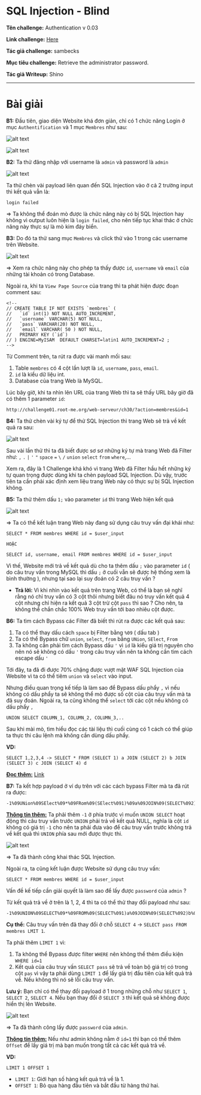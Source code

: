 # SQL Injection - Blind

**Tên challenge:** Authentication v 0.03

**Link challenge:** [Here](https://www.root-me.org/en/Challenges/Web-Server/SQL-injection-Filter-bypass)

**Tác giả challenge:** sambecks

**Mục tiêu challenge:** Retrieve the administrator password.

**Tác giả Writeup:** Shino

---

# Bài giải

**B1:** Đầu tiên, giao diện Website khá đơn giản, chỉ có 1 chức năng Login ở mục `Authentification` và 1 mục `Membres` như sau:

![alt text](./images/image.png)

![alt text](./images/image-1.png)

**B2:** Ta thử đăng nhập với username là `admin` và password là `admin`

![alt text](./images/image-2.png)

Ta thử chèn vài payload liên quan đến SQL Injection vào ở cả 2 trường input thì kết quả vẫn là:

```
login failed
```
=> Ta không thể đoán mò được là chức năng này có bị SQL Injection hay không vì output luôn hiện là `login failed`, cho nên tiếp tục khai thác ở chức năng này thực sự là mò kim đáy biển.

**B3:** Do đó ta thử sang mục `Membres` và click thử vào 1 trong các username trên Website.

![alt text](./images/image-3.png)

=> Xem ra chức năng này cho phép ta thấy được `id`, `username` và `email` của những tài khoản có trong Database.

Ngoài ra, khi ta `View Page Source` của trang thì ta phát hiện được đoạn comment sau:
```
<!--
// CREATE TABLE IF NOT EXISTS `membres` (
//   `id` int(1) NOT NULL AUTO_INCREMENT,
//   `username` VARCHAR(5) NOT NULL,
//   `pass` VARCHAR(20) NOT NULL,
//   `email` VARCHAR( 50 ) NOT NULL,
//   PRIMARY KEY (`id`)
// ) ENGINE=MyISAM  DEFAULT CHARSET=latin1 AUTO_INCREMENT=2 ;
-->
```
Từ Comment trên, ta rút ra được vài manh mối sau:
1. Table `membres` có 4 cột lần lượt là `id`, `username`, `pass`, `email`.
2. `id` là kiểu dữ liệu int.
3. Database của trang Web là MySQL.

Lúc bây giờ, khi ta nhìn lên URL của trang Web thì ta sẽ thấy URL bây giờ đã có thêm 1 parameter `id`:
```
http://challenge01.root-me.org/web-serveur/ch30/?action=membres&id=1
```

**B4:** Ta thử chèn vài ký tự để thử SQL Injection thì trang Web sẽ trả về kết quả ra sau:

![alt text](./images/image-4.png)

Sau vài lần thử thì ta đã biết được sơ sơ những ký tự mà trang Web đã Filter như: `,` `.` `|` `'` `"` `space` `=` `\` `/` `union` `select` `from` `where`,...

Xem ra, đây là 1 Challenge khá khó vì trang Web đã Filter hầu hết những ký tự quan trọng được dùng khi ta chèn payload SQL Injection. Dù vậy, trước tiên ta cần phải xác định xem liệu trang Web này có thực sự bị SQL Injection không.

**B5:** Ta thử thêm dấu `1;` vào parameter `id` thì trang Web hiện kết quả

![alt text](./images/image-5.png)

=> Ta có thể kết luận trang Web này đang sử dụng câu truy vấn đại khái như:
```
SELECT * FROM membres WHERE id = $user_input

HOẶC

SELECT id, username, email FROM membres WHERE id = $user_input
```

Vì thế, Website mới trả về kết quả dù cho ta thêm dấu `;` vào parameter `id` ( do câu truy vấn trong MySQL thì dấu `;` ở cuối vẫn sẽ được hệ thống xem là bình thường ), nhưng tại sao lại suy đoán có 2 câu truy vấn ?
* **Trả lời:** Vì khi nhìn vào kết quả trên trang Web, có thể là bạn sẽ nghĩ rằng nó chỉ truy vấn có 3 cột thôi nhưng biết đâu nó truy vấn kết quả 4 cột nhưng chỉ hiện ra kết quả 3 cột trừ cột `pass` thì sao ? Cho nên, ta không thể chắn chắc 100% Web truy vấn tới bao nhiêu cột được.

**B6:** Ta tìm cách Bypass các Filter đã biết thì rút ra được các kết quả sau:
1. Ta có thể thay dấu cách `space` bị Filter bằng `%09` ( dấu tab )
2. Ta có thể Bypass chữ `union`, `select`, `from` bằng `UNion`, `SElect`, `From`
3. Ta không cần phải tìm cách Bypass dấu `'` vì `id` là kiểu giá trị nguyên cho nên nó sẽ không có dấu `'` trong câu truy vấn nên ta không cần tìm cách escape dấu `'`

Tới đây, ta đã đi được 70% chặng được vượt mặt WAF SQL Injection của Website vì ta có thể tiêm `union` và `select` vào input.

Nhưng điều quan trọng kế tiếp là làm sao để Bypass dấu phẩy `,` vì nếu không có dấu phẩy ta sẽ không thể mò được số cột của câu truy vấn mà ta đã suy đoán. Ngoài ra, ta cũng không thể `select` tới các cột nếu không có dấu phẩy `,`
```
UNION SELECT COLUMN_1, COLUMN_2, COLUMN_3,..
```

Sau khi mài mò, tìm hiểu đọc các tài liệu thì cuối cùng có 1 cách có thể giúp ta thực thi câu lệnh mà không cần dùng dấu phẩy.

**VD:**
```
SELECT 1,2,3,4 -> SELECT * FROM (SELECT 1) a JOIN (SELECT 2) b JOIN (SELECT 3) c JOIN (SELECT 4) d
```
<u>**Đọc thêm:**</u> [Link](https://book.hacktricks.xyz/pentesting-web/sql-injection)

**B7:** Ta kết hợp payload ở ví dụ trên với các cách bypass Filter mà ta đã rút ra được:
```
-1%09UNion%09SElect%09*%09FRom%09(SElect%091)%09a%09JOIN%09(SELECT%092)%09b%09JOIN%09(SELECT%093)%09c%09JOIN%09(SELECT%094)%09d
```
<u>**Thông tin thêm:**</u> Ta phải thêm `-1` ở phía trước vì muốn `UNION SELECT` hoạt động thì câu truy vấn trước `UNION` phải trả về kết quả NULL, nghĩa là cột `id` không có giá trị `-1` cho nên ta phải đưa vào để câu truy vấn trước không trả về kết quả thì `UNION` phía sau mới được thực thi.

![alt text](./images/image-6.png)

=> Ta đã thành công khai thác SQL Injection.

Ngoài ra, ta cũng kết luận được Website sử dụng câu truy vấn:
```
SELECT * FROM membres WHERE id = $user_input
```

Vấn đề kế tiếp cần giải quyết là làm sao để lấy được `password` của `admin` ?

Từ kết quả trả về ở trên là 1, 2, 4 thì ta có thể thử thay đổi payload như sau:
```
-1%09UNION%09SELECT%09*%09FROM%09(SELECT%091)a%09JOIN%09(SELECT%092)b%09JOIN%09(SELECT%093)c%09JOIN%09(SELECT%09pass%09From%09membres%09LImit%091)d
```
**Cụ thể:** Câu truy vấn trên đã thay đổi ở chỗ `SELECT 4` -> `SELECT pass FROM membres LMIT 1`.

Ta phải thêm `LIMIT 1` vì:
1. Ta không thể Bypass được filter `WHERE` nên không thể thêm điều kiện `WHERE id=1`
2. Kết quả của câu truy vấn `SELECT pass` sẽ trả về toàn bộ giá trị có trong cột `pas` vì vậy ta phải dùng `LIMIT 1` để lấy giá trị đầu tiên của kết quả trả về. Nếu không thì nó sẽ lỗi câu truy vấn.

**Lưu ý:** Bạn chỉ có thể thay đổi payload ở 1 trong những chỗ như `SELECT 1`, `SELECT 2`, `SELECT 4`. Nếu bạn thay đổi ở `SELECT 3` thì kết quả sẽ không được hiển thị lên Website.

![alt text](./images/image-7.png)

=> Ta đã thành công lấy được `password` của `admin`.

<u>**Thông tin thêm:**</u> Nếu như admin không nằm ở `id=1` thì bạn có thể thêm `Offset` để lấy giá trị mà bạn muốn trong tất cả các kết quả trả về.

**VD:**
```
LIMIT 1 OFFSET 1
```
* `LIMIT 1`: Giới hạn số hàng kết quả trả về là 1.
* `OFFSET 1`: Bỏ qua hàng đầu tiên và bắt đầu từ hàng thứ hai.